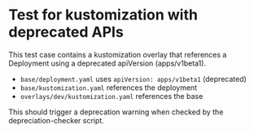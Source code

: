 # Test for kustomization with deprecated APIs

This test case contains a kustomization overlay that references a Deployment using a deprecated apiVersion (apps/v1beta1).

- `base/deployment.yaml` uses `apiVersion: apps/v1beta1` (deprecated)
- `base/kustomization.yaml` references the deployment
- `overlays/dev/kustomization.yaml` references the base

This should trigger a deprecation warning when checked by the depreciation-checker script.
